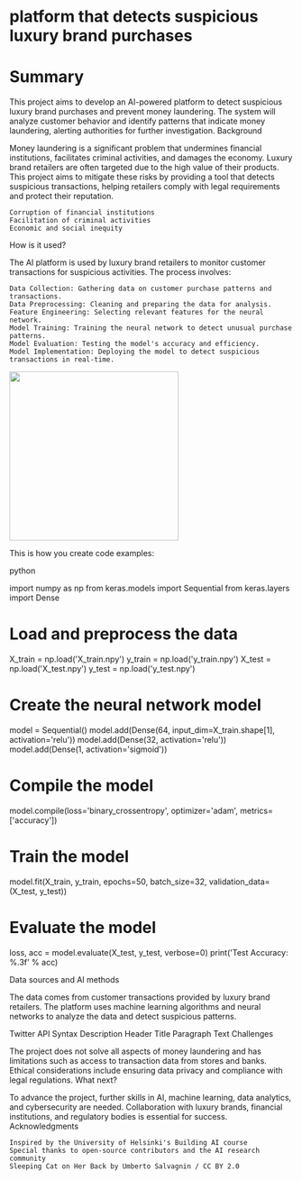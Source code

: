 # platform that detects suspicious luxury brand purchases
# Summary

This project aims to develop an AI-powered platform to detect suspicious luxury brand purchases and prevent money laundering. The system will analyze customer behavior and identify patterns that indicate money laundering, alerting authorities for further investigation.
Background

Money laundering is a significant problem that undermines financial institutions, facilitates criminal activities, and damages the economy. Luxury brand retailers are often targeted due to the high value of their products. This project aims to mitigate these risks by providing a tool that detects suspicious transactions, helping retailers comply with legal requirements and protect their reputation.

    Corruption of financial institutions
    Facilitation of criminal activities
    Economic and social inequity

How is it used?

The AI platform is used by luxury brand retailers to monitor customer transactions for suspicious activities. The process involves:

    Data Collection: Gathering data on customer purchase patterns and transactions.
    Data Preprocessing: Cleaning and preparing the data for analysis.
    Feature Engineering: Selecting relevant features for the neural network.
    Model Training: Training the neural network to detect unusual purchase patterns.
    Model Evaluation: Testing the model's accuracy and efficiency.
    Model Implementation: Deploying the model to detect suspicious transactions in real-time.

<img src="https://upload.wikimedia.org/wikipedia/commons/5/5e/Sleeping_cat_on_her_back.jpg" width="300">

This is how you create code examples:

python

import numpy as np
from keras.models import Sequential
from keras.layers import Dense

# Load and preprocess the data
X_train = np.load('X_train.npy')
y_train = np.load('y_train.npy')
X_test = np.load('X_test.npy')
y_test = np.load('y_test.npy')

# Create the neural network model
model = Sequential()
model.add(Dense(64, input_dim=X_train.shape[1], activation='relu'))
model.add(Dense(32, activation='relu'))
model.add(Dense(1, activation='sigmoid'))

# Compile the model
model.compile(loss='binary_crossentropy', optimizer='adam', metrics=['accuracy'])

# Train the model
model.fit(X_train, y_train, epochs=50, batch_size=32, validation_data=(X_test, y_test))

# Evaluate the model
loss, acc = model.evaluate(X_test, y_test, verbose=0)
print('Test Accuracy: %.3f' % acc)

Data sources and AI methods

The data comes from customer transactions provided by luxury brand retailers. The platform uses machine learning algorithms and neural networks to analyze the data and detect suspicious patterns.

Twitter API
Syntax	Description
Header	Title
Paragraph	Text
Challenges

The project does not solve all aspects of money laundering and has limitations such as access to transaction data from stores and banks. Ethical considerations include ensuring data privacy and compliance with legal regulations.
What next?

To advance the project, further skills in AI, machine learning, data analytics, and cybersecurity are needed. Collaboration with luxury brands, financial institutions, and regulatory bodies is essential for success.
Acknowledgments

    Inspired by the University of Helsinki's Building AI course
    Special thanks to open-source contributors and the AI research community
    Sleeping Cat on Her Back by Umberto Salvagnin / CC BY 2.0
